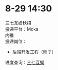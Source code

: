 # 8-29 14:30
三七互娱秋招  
投递平台：Moka  
内推  
投递岗位：
+ 后端开发工程（师？）

进度查询：[三七互娱](https://app.mokahr.com/campus_apply/37/25238?sourceToken=59eee5aa5c7c579510386d1a99e3548b#/candidateHome/applications)
